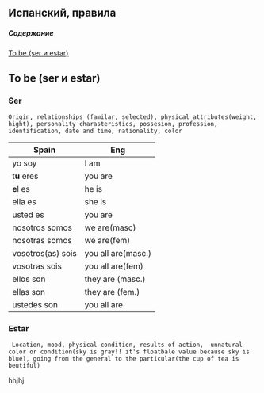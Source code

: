 Испанский, правила
---------------------

##### Содержание  
[To be (ser и estar)](#tobe)

<a name="tobe"><h2>To be (ser и estar)</h2></a>
### Ser
`Origin, relationships (familar, selected), physical attributes(weight, hight), personality charasteristics, possesion, profession, identification, date and time, nationality, color`

Spain|Eng 
--| --
yo soy | I am
t**u** eres | you are
**e**l es | he is
ella es | she is
usted es | you are
nosotros somos | we are(masc)
nosotras somos | we are(fem)
vosotros(as) sois | you all are(masc.)
vosotras sois | you all are(fem)
ellos son | they are (masc.)
ellas son | they are (fem.)
ustedes son | you all are

### Estar

`` Location, mood, physical condition, results of action, 
unnatural color or condition(sky is gray!! it's floatbale value because sky is blue),
going from the general to the particular(the cup of tea is beutiful)``


hhjhj


